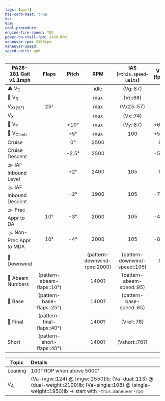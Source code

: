 ```yaml
---
tags: [gait]
has-carb-heat: true
Vs:
Vs0:
cool-procedure:
engine-fire-speed: TBD
power-on-stall-rpm: 2400 RPM
maneuver-rpm: 2100rpm
maneuver-speed: 
speed-units: mph
---
```


| **PA28-181 Gait** v1.1mph |         **Flaps**          | **Pitch** |           **RPM**            | **IAS (`=this.speed-units`)** | **VSI (fpm)** |
| ------------------------- |:--------------------------:|:---------:|:----------------------------:|:-----------------------------:|:-------------:|
| ⚠️ V<sub>G</sub>          |                            |           |             idle             |           (Vg::87)            |               |
| 🛫 V<sub>R</sub>          |                            |           |             max              |           (Vr::68)            |               |
| V<sub>X(25°)</sub>        |            25°             |           |             max              |          (Vx25::57)           |               |
| V<sub>X</sub>             |                            |           |             max              |           (Vx::74)            |               |
| 🛫 V<sub>Y</sub>          |                            |   +10°    |             max              |           (Vy::87)            |     +600      |
| 🛫 V<sub>Climb</sub>      |                            |    +5°    |             max              |              100              |     +500      |
| Cruise                    |                            |    0°     |             2500             |                               |       0       |
| Cruise Descent            |                            |  \-2.5°   |             2500             |                               |     \-500     |
| 🌫️ IAF Inbound Level      |                            |    +2°    |             2400             |              105              |       0       |
| 🌫️ IAF Inbound Descent    |                            |   \-2°    |             1900              |              105              |     \-700     |
| 🌫️ Prec Appr to DA        |            10°             |   \-3°    |             2000             |              105              |     \-450     |
| 🌫️ Non-Prec Appr to MDA   |            10°             |   \-4°    |             2000              |              105              |     \-800     |
| 🛬 Downwind               |                            |           | (pattern-downwind-rpm::2000) | (pattern-downwind-speed::105) |       0       |
| 🛬 Abeam Numbers          | (pattern-abeam-flaps::10°) |           |            1400?             |   (pattern-abeam-speed::95)   |               |
| 🛬 Base                   | (pattern-base-flaps::25°)  |           |            1400?             |   (pattern-base-speed::85)    |               |
| 🛬 Final                  | (pattern-final-flaps::40°) |           |            1400?             |          (Vref::76)           |               |
| Short                     | (pattern-short-flaps::40°) |           |            1400?             |         (Vshort::70?)          |               |

| Topic         | Details                                                                                                                                              |
| ------------- |:---------------------------------------------------------------------------------------------------------------------------------------------------- |
| Leaning       | 100° ROP when above 5000'                                                                                                                            |
| V<sub>A</sub> | (Va-mgw::124) @ [mgw::2550]lb; (Va-dual::113) @ (dual-weight::2100)lb; (Va-single::108) @ (single-weight::1950)lb -> start with `=this.maneuver-rpm` |